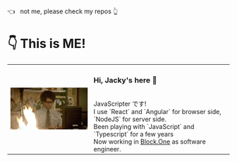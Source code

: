 👈  &nbsp; not me, please check my repos 👆
# 👇 This is ME!
<table>
    <tr>
        <td>
            <img width="300" src="./imgs/programmer.gif" />
        </td>
        <td style="vertical-align: text-top;">
            <h3>Hi, Jacky's here 🖖</h3>
            <br />
            JavaScripter です! <br/>
            I use `React` and `Angular` for browser side, `NodeJS` for server side.   <br />
            Been playing with `JavaScript` and `Typescript` for a few years <br />
            Now working in <a href="https://block.one/" target="_black">Block.One</a> as software engineer.  <br />
        </td>
    </tr>
</table>